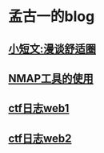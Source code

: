 # 孟古一的blog

## [小短文:漫谈舒适圈](/essay/漫谈舒适圈/README.md)

## [NMAP工具的使用](/technology/NMAP工具的使用/README.md)

## [ctf日志web1](/logs/ctf/web1题解.md)

## [ctf日志web2](/logs/ctf/web2题解.md)
